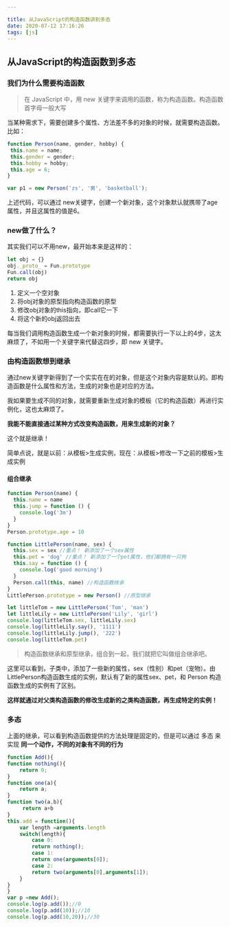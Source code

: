 ```yaml
---

title: 从JavaScript的构造函数讲到多态
date: 2020-07-12 17:16:26
tags: [js]
---
```


<meta name="referrer" content="no-referrer"/>

## 从JavaScript的构造函数到多态

### 我们为什么需要构造函数

> 在 JavaScript 中，用 new 关键字来调用的函数，称为构造函数。构造函数首字母一般大写

当某种需求下，需要创建多个属性、方法差不多的对象的时候，就需要构造函数。比如：

```jsx
function Person(name, gender, hobby) {
 this.name = name;
 this.gender = gender;
 this.hobby = hobby;
 this.age = 6;
}

var p1 = new Person('zs', '男', 'basketball');
```

上述代码，可以通过 new关键字，创建一个新对象，这个对象默认就携带了age属性，并且这属性的值是6。

### new做了什么？

其实我们可以不用new，最开始本来是这样的：

```js
let obj = {}
obj._proto_ = Fun.prototype
Fun.call(obj)
return obj
```

1. 定义一个空对象
2. 将obj对象的原型指向构造函数的原型
3. 修改obj对象的this指向，即call它一下
4. 将这个新的obj返回出去

每当我们调用构造函数生成一个新对象的时候，都需要执行一下以上的4步，这太麻烦了，不如用一个关键字来代替这四步，即 new 关键字。

### 由构造函数想到继承

通过new关键字新得到了一个实实在在的对象，但是这个对象内容是默认的。即构造函数是什么属性和方法，生成的对象也是对应的方法。

我如果要生成不同的对象，就需要重新生成对象的模板（它的构造函数）再进行实例化，这也太麻烦了。

**我能不能直接通过某种方式改变构造函数，用来生成新的对象？**

这个就是继承！

简单点说，就是以前：从模板>生成实例，现在：从模板>修改一下之前的模板>生成实例

#### 组合继承

```js
function Person(name) {
  this.name = name
  this.jump = function () {
    console.log('3m')
  }
}
Person.prototype.age = 10

function LittlePerson(name, sex) {
  this.sex = sex //重点！ 新添加了一个sex属性
  this.pet = 'dog' //重点！ 新添加了一个pet属性，他们都拥有一只狗
  this.say = function () {
    console.log('good morning')
  }
  Person.call(this, name) //构造函数继承
}
LittlePerson.prototype = new Person() //原型继承

let littleTom = new LittlePerson('Tom', 'man')
let littleLily = new LittlePerson('Lily', 'girl')
console.log(littleTom.sex, littleLily.sex)
console.log(littleLily.say(), '1111')
console.log(littleLily.jump(), '222')
console.log(littleTom.pet)
```

> 构造函数继承和原型继承，组合到一起，我们就把它叫做组合继承吧。

这里可以看到，子类中，添加了一些新的属性，sex（性别）和pet（宠物）。由LittlePerson构造函数生成的实例，默认有了新的属性sex、pet，和 Person 构造函数生成的实例有了区别。

**这样就通过对父类构造函数的修改生成新的之类构造函数，再生成特定的实例！**

### 多态

上面的继承，可以看到构造函数提供的方法处理是固定的，但是可以通过 多态 来实现 **同一个动作，不同的对象有不同的行为**

```js
function Add(){
function nothing(){
    return 0;
}
function one(a){
    return a;
}
function two(a,b){
     return a+b
}
this.add = function(){
    var length =arguments.length
    switch(length){
        case 0:
        return nothing();
        case 1:
        return one(arguments[0]);
        case 2:
        return two(arguments[0],arguments[1]);
    }
}
}
var p =new Add();
console.log(p.add());//0
console.log(p.add(10));//10
console.log(p.add(10,20));//30
```

